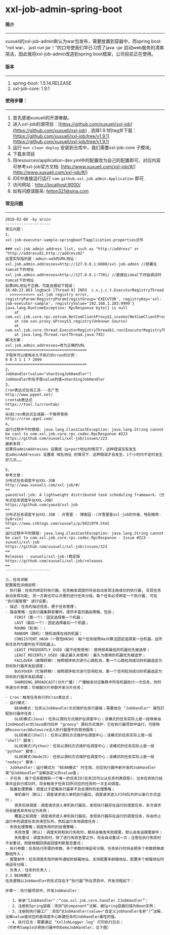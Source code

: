 # xxl-job-admin-spring-boot

#### 简介
---
xuxueli的xxl-job-admin默认为war包发布，需要放置到容器中，而spring boot “not war， just run jar！”的口号使我们早已习惯了java -jar 启动web服务的清爽简洁，因此我将xxl-job-admin改造到spring boot框架，公司目前正在使用。

#### 版本
---
1. spring-boot: 1.5.14.RELEASE
2. xxl-job-core: 1.9.1

#### 使用步骤：
---
1. 首先感谢xuxueli的开源奉献。
2. 进入xxl-job的源项目：[https://github.com/xuxueli/xxl-job](https://github.com/xuxueli/xxl-job) ,
   选择1.9.1的tag并下载：[https://github.com/xuxueli/xxl-job/tree/v1.9.1](https://github.com/xuxueli/xxl-job/tree/v1.9.1)
3. 运行 `mvn clean deploy` 安装到仓库中，我们需要xxl-job-core 子模块。
4. 下载本项目
5. 将resources/application-dev.yml中的配置改为自己的配置即可，对应内容可参考xxl-job官方文档: [http://www.xuxueli.com/xxl-job/#/](http://www.xuxueli.com/xxl-job/#/)
6. IDE中直接运行运行 `com.github.xxl.job.admin.Application` 即可.
7. 访问网站：[http://localhost:9000/](http://localhost:9000/)
8. 如有问题请联系: felton321@sina.com

#### 常见问题
---
```
2018-02-08 -by arvin
--------------------
常见问题：
1，
xxl-job-executor-sample-springboot下application.properties文件

### xxl-job admin address list, such as "http://address" or "http://address01,http://address02"
这里实际指的是：admin-web的URL地址：
xxl.job.admin.addresses=http://127.0.0.1:8080/xxl-job-admin //部署在tomcat下的地址
xxl.job.admin.addresses=http://127.0.0.1:7701/ //直接在ideal下开始调试时tomcat下的地址
如果URL地址不正确，可能会报如下错误：
16:48:22.863 logback [Thread-9] INFO  c.x.j.c.t.ExecutorRegistryThread - >>>>>>>>>>> xxl-job registry error, registryParam:RegistryParam{registGroup='EXECUTOR', registryKey='xxl-job-executor-sample', registryValue='192.168.1.203:9999'}
java.lang.RuntimeException: RpcResponse byte[] is null
	at com.xxl.job.core.rpc.netcom.NetComClientProxy$1.invoke(NetComClientProxy.java:65)
	at com.sun.proxy.$Proxy53.registry(Unknown Source)
	at com.xxl.job.core.thread.ExecutorRegistryThread$1.run(ExecutorRegistryThread.java:57)
	at java.lang.Thread.run(Thread.java:745)
解决方案：
xxl.job.admin.addresses=改为正确的URL
====================================
子程序可以使用永久不执行的cron的示例：
0 0 3 1 1 ? 2099
====================================
2，
JobHandler(value="shardingJobHandler")
JobHandler的名字是value的值=shardingJobHandler
3，
Cron表达式在线工具---无广告
http://www.pppet.net/
crontab表达式
https://tool.lu/crontab/
==
在线Cron表达式生成器--不推荐使用
http://cron.qqe2.com/
4，
运行过程中不时报错: java.lang.ClassCastException: java.lang.String cannot be cast to com.xxl.job.core.rpc.codec.RpcResponse #223
https://github.com/xuxueli/xxl-job/issues/223
最新发现：
如果将adminAddresses 设置成 ip+port地址的情况下，这种错误没有发生
在adminAddresses 设置成 域名地址 的情况下，这种错误才会发生，1个小时内不定时发生好几次。。。

5，
参考文章：
分布式任务调度平台XXL-JOB
http://www.xuxueli.com/xxl-job/#/
==
yaozd/xxl-job: A lightweight distributed task scheduling framework.（分布式任务调度平台XXL-JOB）
https://github.com/yaozd/xxl-job
==
分布式任务调度平台XXL-JOB - 许雪里 - 博客园--(许雪里是xxl-job的作者，特别推荐-byArvin)
https://www.cnblogs.com/xuxueli/p/5021979.html
==
运行过程中不时报错: java.lang.ClassCastException: java.lang.String cannot be cast to com.xxl.job.core.rpc.codec.RpcResponse · Issue #223 · xuxueli/xxl-job
https://github.com/xuxueli/xxl-job/issues/223
==
Releases · xuxueli/xxl-job-(稳定版
https://github.com/xuxueli/xxl-job/releases
==
--------------------

三、任务详解
配置属性详细说明：
- 执行器：任务的绑定的执行器，任务触发调度时将会自动发现注册成功的执行器, 实现任务自动发现功能; 另一方面也可以方便的进行任务分组。每个任务必须绑定一个执行器, 可在 "执行器管理" 进行设置;
- 描述：任务的描述信息，便于任务管理；
- 路由策略：当执行器集群部署时，提供丰富的路由策略，包括；
    FIRST（第一个）：固定选择第一个机器；
    LAST（最后一个）：固定选择最后一个机器；
    ROUND（轮询）：；
    RANDOM（随机）：随机选择在线的机器；
    CONSISTENT_HASH（一致性HASH）：每个任务按照Hash算法固定选择某一台机器，且所有任务均匀散列在不同机器上。
    LEAST_FREQUENTLY_USED（最不经常使用）：使用频率最低的机器优先被选举；
    LEAST_RECENTLY_USED（最近最久未使用）：最久为使用的机器优先被选举；
    FAILOVER（故障转移）：按照顺序依次进行心跳检测，第一个心跳检测成功的机器选定为目标执行器并发起调度；
    BUSYOVER（忙碌转移）：按照顺序依次进行空闲检测，第一个空闲检测成功的机器选定为目标执行器并发起调度；
    SHARDING_BROADCAST(分片广播)：广播触发对应集群中所有机器执行一次任务，同时传递分片参数；可根据分片参数开发分片任务；

- Cron：触发任务执行的Cron表达式；
- 运行模式：
    BEAN模式：任务以JobHandler方式维护在执行器端；需要结合 "JobHandler" 属性匹配执行器中任务；
    GLUE模式(Java)：任务以源码方式维护在调度中心；该模式的任务实际上是一段继承自IJobHandler的Java类代码并 "groovy" 源码方式维护，它在执行器项目中运行，可使用@Resource/@Autowire注入执行器里中的其他服务；
    GLUE模式(Shell)：任务以源码方式维护在调度中心；该模式的任务实际上是一段 "shell" 脚本；
    GLUE模式(Python)：任务以源码方式维护在调度中心；该模式的任务实际上是一段 "python" 脚本；
    GLUE模式(NodeJS)：任务以源码方式维护在调度中心；该模式的任务实际上是一段 "nodejs" 脚本；
- JobHandler：运行模式为 "BEAN模式" 时生效，对应执行器中新开发的JobHandler类“@JobHandler”注解自定义的value值；
- 子任务：每个任务都拥有一个唯一的任务ID(任务ID可以从任务列表获取)，当本任务执行结束并且执行成功时，将会触发子任务ID所对应的任务的一次主动调度。
- 阻塞处理策略：调度过于密集执行器来不及处理时的处理策略；
    单机串行（默认）：调度请求进入单机执行器后，调度请求进入FIFO队列并以串行方式运行；
    丢弃后续调度：调度请求进入单机执行器后，发现执行器存在运行的调度任务，本次请求将会被丢弃并标记为失败；
    覆盖之前调度：调度请求进入单机执行器后，发现执行器存在运行的调度任务，将会终止运行中的调度任务并清空队列，然后运行本地调度任务；
- 失败处理策略；调度失败时的处理策略；
    失败告警（默认）：调度失败和执行失败时，都将会触发失败报警，默认会发送报警邮件；
    失败重试：调度失败时，除了进行失败告警之外，将会自动重试一次；注意在执行失败时不会重试，而是根据回调返回值判断是否重试；
- 执行参数：任务执行所需的参数，多个参数时用逗号分隔，任务执行时将会把多个参数转换成数组传入；
- 报警邮件：任务调度失败时邮件通知的邮箱地址，支持配置多邮箱地址，配置多个邮箱地址时用逗号分隔；
- 负责人：任务的负责人；
3.1 BEAN模式
任务逻辑以JobHandler的形式存在于“执行器”所在项目中，开发流程如下：

步骤一：执行器项目中，开发JobHandler：

 - 1、继承"IJobHandler"：“com.xxl.job.core.handler.IJobHandler”；
 - 2、注册到Spring容器：添加“@Component”注解，被Spring容器扫描为Bean实例；
 - 3、注册到执行器工厂：添加“@JobHandler(value="自定义jobhandler名称")”注解，注解value值对应的是调度中心新建任务的JobHandler属性的值。
 - 4、执行日志：需要通过 "XxlJobLogger.log" 打印执行日志；
（可参考Sample示例执行器中的DemoJobHandler，见下图） 
```